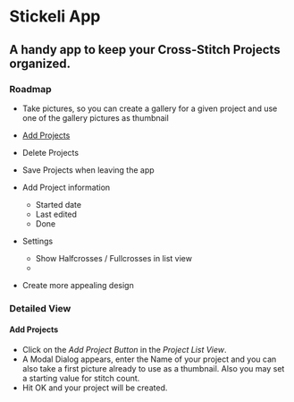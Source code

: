 # Stickeli App

## A handy app to keep your Cross-Stitch Projects organized.

### Roadmap

* Take pictures, so you can create a gallery for a given project
and use one of the gallery pictures as thumbnail

* [Add Projects](#addprojects)
* Delete Projects
* Save Projects when leaving the app
* Add Project information
    * Started date
    * Last edited
    * Done


* Settings
    * Show Halfcrosses / Fullcrosses in list view
    *
   
* Create more appealing design


### Detailed View 
#### <a name="addprojects"></a>Add Projects

* Click on the *Add Project Button* in the *Project List View*.
* A Modal Dialog appears, enter the Name of your project and you can also
 take a first picture already to use as a thumbnail. Also you may set a starting
 value for stitch count.
* Hit OK and your project will be created.

